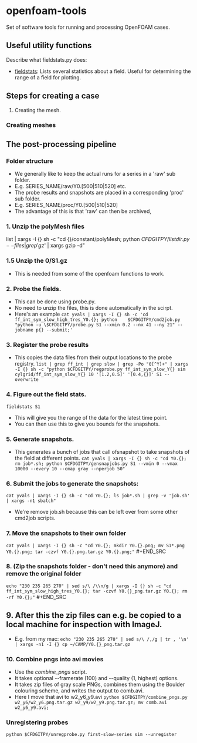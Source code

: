 # openfoam-tools
Set of software tools for running and processing OpenFOAM cases.
## Useful utility functions
Describe what fieldstats.py does: 
- [fieldstats](./fieldstats.py): Lists several statistics about a field. Useful for determining the range of a field for plotting.
## Steps for creating a case
1. Creating the mesh.
### Creating meshes

## The post-processing pipeline
### Folder structure
- We generally like to keep the actual runs for a series in a 'raw' sub folder.
- E.g. SERIES_NAME/raw/Y0.[500|510|520] etc.
- The probe results and snapshots are placed in a corresponding 'proc' sub folder.
- E.g. SERIES_NAME/proc/Y0.[500|510|520]
- The advantage of this is that 'raw' can then be archived, 
### 1. Unzip the polyMesh files
   list | xargs -I {} sh -c "cd {}/constant/polyMesh; python $CFDGITPY/listdir.py --files | grep 'gz$' | xargs gzip -d"
### 1.5 Unzip the 0/S1.gz
- This is needed from some of the openfoam functions to work.
### 2. Probe the fields. 
   - This can be done using probe.py.
   - No need to unzip the files, this is done automatically in the scirpt.
   - Here's an example
       `cat yvals | xargs -I {} sh -c 'cd ff_int_sym_slow_high_tres_Y0.{}; python    $CFDGITPY/cmd2job.py "python -u \$CFDGITPY/probe.py S1 --xmin 0.2 --nx 41 --ny 21" --jobname p{} --submit;'`
### 3. Register the probe results
   - This copies the data files from their output locations to the probe registry.
    `list | grep ff_int | grep slow | grep -Po "0[^Y]+" | xargs -I {} sh -c "python $CFDGITPY/regprobe.py ff_int_sym_slow_Y{} sim cylgrid/ff_int_sym_slow_Y{} 10 '[1.2,0.5]' '[0.4,{}]' S1 --overwrite`
### 4. Figure out the field stats.
   `fieldstats S1`
   - This will give you the range of the data for the latest time point.
   - You can then use this to give you bounds for the snapshots.
### 5. Generate snapshots.
   - This generates a bunch of jobs that call ofsnapshot to take snapshots of the field at different points.
   `cat yvals | xargs -I {} sh -c "cd Y0.{}; rm job*.sh; python $CFDGITPY/gensnapjobs.py S1 --vmin 0 --vmax 10000 --every 10 --cmap gray --nperjob 50"`
### 6. Submit the jobs to generate the snapshots:
   `cat yvals | xargs -I {} sh -c "cd Y0.{}; ls job*.sh | grep -v 'job.sh' | xargs -n1 sbatch"`
   - We're remove job.sh because this can be left over from some other cmd2job scripts.
### 7. Move the snapshots to their own folder
   `cat yvals | xargs -I {} sh -c "cd Y0.{}; mkdir Y0.{}.png; mv S1*.png Y0.{}.png; tar -czvf Y0.{}.png.tar.gz Y0.{}.png;"`
   #+END_SRC
### 8. (Zip the snapshots folder - don't need this anymore) and remove the original folder
   `echo "230 235 265 270" | sed s/\ /\\n/g | xargs -I {} sh -c "cd ff_int_sym_slow_high_tres_Y0.{}; tar -czvf Y0.{}_png.tar.gz Y0.{}; rm -rf Y0.{};"`
   #+END_SRC
## 9. After this the zip files can e.g. be copied to a local machine for inspection with ImageJ.
  - E.g. from my mac:
  `echo "230 235 265 270" | sed s/\ /,/g | tr , '\n' | xargs -n1 -I {} cp ~/CAMP/Y0.{}_png.tar.gz`
### 10. Combine pngs into avi movies
- Use the _combine_pngs_ script.
- It takes optional --framerate (100) and --quality (1, highest) options.
- It takes zip files of gray scale PNGs, combines them using the Boulder colouring scheme, and writes the output to comb.avi.
- Here I move that avi to w2_y6_y9.avi
`python $CFDGITPY/combine_pngs.py w2_y6/w2_y6.png.tar.gz w2_y9/w2_y9.png.tar.gz; mv comb.avi w2_y6_y9.avi;`
### Unregistering probes
`python $CFDGITPY/unregprobe.py first-slow-series sim --unregister`
